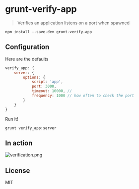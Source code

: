 # grunt-verify-app

> Verifies an application listens on a port when spawned

```shell
npm install --save-dev grunt-verify-app
```

## Configuration

Here are the defaults

```js
verify_app: {
    server: {
        options: {
            script: 'app',
            port: 3000,
            timeout: 10000, // 
            frequency: 1000 // how often to check the port
        }
    }
}
```

Run it!

```shell
grunt verify_app:server
```

## In action

![verification.png][1]

## License

MIT

  [1]: http://i.stack.imgur.com/oZxaJ.png
